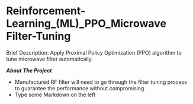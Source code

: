 # Reinforcement-Learning_(ML)_PPO_Microwave Filter-Tuning
Brief Description: Apply Proximal Policy Optimization (PPO) algorithm to tune microwave filter automatically.  

**_About The Project_**<br />
- Manufactured RF filter will need to go through the filter tuning process to guarantee the performance without compromising. 
- Type some Markdown on the left

